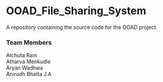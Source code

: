 # OOAD_File_Sharing_System
A repository containing the source code for the OOAD project.

### Team Members <br>
Atchuta Ram <br>
Atharva Menkudle <br>
Aryan Wadhwa <br>
Anirudh Bhatta J.A <br>
